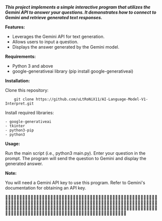 _**This project implements a simple interactive program that utilizes the Gemini API to answer your questions. It demonstrates how to connect to Gemini and retrieve generated text responses.**_

**Features:**

  - Leverages the Gemini API for text generation.
  - Allows users to input a question.
  - Displays the answer generated by the Gemini model.

**Requirements:**
  - Python 3 and above
  - google-generativeai library (pip install google-generativeai)

**Installation:**

  Clone this repository:
	
		git clone https://github.com/uLtRoNiX11/AI-Language-Model-V1-Interpret.git 
	
  Install required libraries:
	
    - google-generativeai
    - tkinter
    - python3-pip
    - python3

**Usage:**

  Run the main script (i.e., python3 main.py).
  Enter your question in the prompt.
  The program will send the question to Gemini and display the generated answer.

**Note:**

  You will need a Gemini API key to use this program. Refer to Gemini's documentation for obtaining an API key.

 👾👾👾👾👾👾👾👾👾👾👾👾👾👾👾👾👾👾👾👾👾👾👾👾👾👾👾👾👾👾👾👾👾👾👾👾👾👾👾👾👾👾👾👾👾👾👾👾👾👾👾👾👾👾👾👾👾👾👾👾👾👾👾👾👾👾👾👾👾👾👾👾👾👾👾👾👾👾👾👾👾👾👾👾👾👾👾👾👾👾👾👾👾👾👾👾👾👾👾👾👾👾👾👾👾👾👾👾👾👾👾👾👾👾👾👾👾👾👾👾👾👾👾👾👾👾👾👾👾👾👾👾👾👾👾👾👾👾👾👾👾👾👾👾👾👾👾👾👾👾👾👾👾👾👾👾👾👾👾👾👾👾👾👾👾👾👾👾👾👾👾👾👾👾👾👾👾👾👾👾👾👾👾👾👾👾👾👾👾👾👾👾👾👾👾👾👾👾👾👾👾👾👾👾👾
